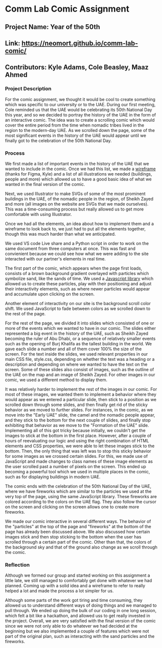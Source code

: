 # Comm Lab Comic Assignment
## Project Name: Year of the 50th
## Link: https://neomort.github.io/comm-lab-comic/
## Contributors: Kyle Adams, Cole Beasley, Maaz Ahmed
### Project Description
For the comic assignment, we thought it would be cool to create something which was specific to our university or to the UAE. During our first meeting, Cole reminded us that the UAE would be celebrating its 50th National Day this year, and so we decided to portray the history of the UAE in the form of an interactive comic. The idea was to create a scrolling comic which would cover the entire period from the time when nomadic tribes lived in the region to the modern-day UAE. As we scrolled down the page, some of the most significant events in the history of the UAE would appear until we finally got to the celebration of the 50th National Day.
### Process
We first made a list of important events in the history of the UAE that we wanted to include in the comic. Once we had this list, we made a [wireframe](https://www.figma.com/file/NA4bJx07pnpP9l8OIhXYYF/UAE-Comic?node-id=3%3A18) (thanks for Figma, Kyle) and a list of all illustrations we needed (buildings, people and more) which allowed us to have a good basic idea of what we wanted in the final version of the comic. 

Next, we used Illustrator to make SVGs of some of the most prominent buildings in the UAE, of the nomadic people in the region, of Sheikh Zayed and more (all images on the website are SVGs that we made ourselves). This was a time-consuming process but really allowed us to get more comfortable with using Illustrator.  

  
Once we had all the elements, an idea about how to implement them and a wireframe to look back to, we just had to put all the elements together, though this was much harder than what we anticipated.  

We used VS code Live share and a Python script in order to work on the same document from three computers at once. This was fast and convienient because we could see how what we were adding to the site interacted with our partner's elements in real time. 
  
The first part of the comic, which appears when the page first loads, consists of a brown background gradient overlayed with particles which symbolize sand, like the sands of time. We used a [Javascript library](https://github.com/VincentGarreau/particles.js?fbclid=IwAR0Dd8qIfWN6RI1Zk06vzH5GWA0Z0ZijwnoIgFmIXwQyFFCcWBUzLtt8myU) which allowed us to create these particles, play with their positioning and adjust their interactivity elements, such as where newer particles would appear and accumulate upon clicking on the screen. 

Another element of interactivity on our site is the background scroll color shift. We used JavaScript to fade between colors  as we scrolled down to the rest of the page.  
  
For the rest of the page, we divided it into slides which consisted of one or more of the events which we wanted to have in our comic. The slides either represented a big event in the history of the UAE, such as Sheikh Zayed becoming the ruler of Abu Dhabi, or a sequence of relatively smaller events such as the opening of Burj Khalifa as the tallest building in the world. We gave each slide a number and all of them cover 100% the size of the screen. For the text inside the slides, we used relevant properties in our main CSS file, style.css, depending on whether the text was a heading or a description and depending on where we wanted to have the text on the screen. Some of these slides also consist of images, such as the outline of the UAE on the map and an image of Sheikh Zayed. For other images in our comic, we used a different method to display them.  
  
It was relatively harder to implement the rest of the images in our comic. For most of these images, we wanted them to implement a behavior where they would appear as we entered a particular slide, then stick to a position as we scrolled down through some slides, and then finally get rid of the sticky behavior as we moved to further slides. For instances, in the comic, as we move into the "Early UAE" slide, the camel and the nomadic people appear, and they stick to the bottom for the next couple of slides, and finally stop exhibiting that behavior as we move to the "Formation of the UAE" slide. Implementing all of this got tricky because initially, we couldn't get the images to stick at the bottom in the first place. However, after a couple of hours of reevaluating our logic and using the right combination of HTML elements and CSS properties, we were able to let these images stick to the bottom. Then, the only thing that was left was to stop this sticky behavior for some images as we crossed certain slides. For this, we made use of JavaScript and made changes to class names of these image elements as the user scrolled past a number of pixels on the screen. This ended up becoming a powerful tool which we used in multiple places in the comic, such as for displaying buildings in modern UAE.  
  
The comic ends with the celebration of the 50th National Day of the UAE, where we have fireworks which are similar to the particles we used at the very top of the page, using the same JavaScript library. These fireworks are colored according to the colors on the UAE flag. They also follow the cursor on the screen and clicking on the screen allows one to create more fireworks.  
  
We made our comic interactive in several different ways. The behavior of the "particles" at the top of the page and "fireworks" at the bottom of the page has already been discussed above. We also discussed how certain images stick and then stop sticking to the bottom when the user has scrolled through a certain part of the comic. Other than that, the colors of the background sky and that of the ground also change as we scroll through the comic.

### Reflection
Although we formed our group and started working on this assignment a little late, we still managed to comfortably get done with whatever we had planned. Coming up with a solid idea and a wireframe to refer to really helped a lot and made the process a lot simpler for us. 

Although some parts of the work got tiring and time consuming, they allowed us to understand different ways of doing things and we managed to pull through. We ended up doing the bulk of our coding in one long session, which felt a bit like a hackathon, and allowed uss to get really invested in the project. Overall, we are very satisfied with the final version of the comic since we were not only able to do whatever we had decided at the beginning but we also implemented a couple of features which were not part of the original plan, such as interacting with the sand particles and the fireworks.

